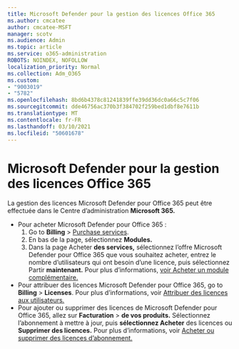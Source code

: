```yaml
---
title: Microsoft Defender pour la gestion des licences Office 365
ms.author: cmcatee
author: cmcatee-MSFT
manager: scotv
ms.audience: Admin
ms.topic: article
ms.service: o365-administration
ROBOTS: NOINDEX, NOFOLLOW
localization_priority: Normal
ms.collection: Adm_O365
ms.custom:
- "9003019"
- "5782"
ms.openlocfilehash: 8bd6b4378c81241839ffe39dd36dc0a66c5c7f06
ms.sourcegitcommit: dde46756ac370b3f384702f259bed1dbf8e7611b
ms.translationtype: MT
ms.contentlocale: fr-FR
ms.lasthandoff: 03/10/2021
ms.locfileid: "50601678"
---
```

# <a name="microsoft-defender-for-office-365-license-management"></a>Microsoft Defender pour la gestion des licences Office 365

La gestion des licences Microsoft Defender pour Office 365 peut être effectuée dans le Centre d’administration **Microsoft 365.**

- Pour acheter Microsoft Defender pour Office 365 :
    1. Go to **Billing**  >  [Purchase services](https://go.microsoft.com/fwlink/p/?linkid=868433).
    2. En bas de la page, sélectionnez **Modules.**
    3. Dans la page Acheter **des services,** sélectionnez l’offre Microsoft Defender pour Office 365 que vous souhaitez acheter, entrez le nombre d’utilisateurs qui ont besoin d’une licence, puis sélectionnez Partir **maintenant.** Pour plus d’informations, [voir Acheter un module complémentaire.](https://docs.microsoft.com/microsoft-365/commerce/buy-or-edit-an-add-on)
- Pour attribuer des licences Microsoft Defender pour Office 365, go to **Billing**  >  **Licenses**. Pour plus d’informations, voir [Attribuer des licences aux utilisateurs.](https://docs.microsoft.com/microsoft-365/admin/manage/assign-licenses-to-users)
- Pour ajouter ou supprimer des licences de Microsoft Defender pour Office 365, allez sur **Facturation**  >  **de vos produits.** Sélectionnez l’abonnement à mettre à jour, puis **sélectionnez Acheter** des licences ou **Supprimer des licences.** Pour plus d’informations, voir [Acheter ou supprimer des licences d’abonnement.](https://docs.microsoft.com/microsoft-365/commerce/licenses/buy-licenses)
